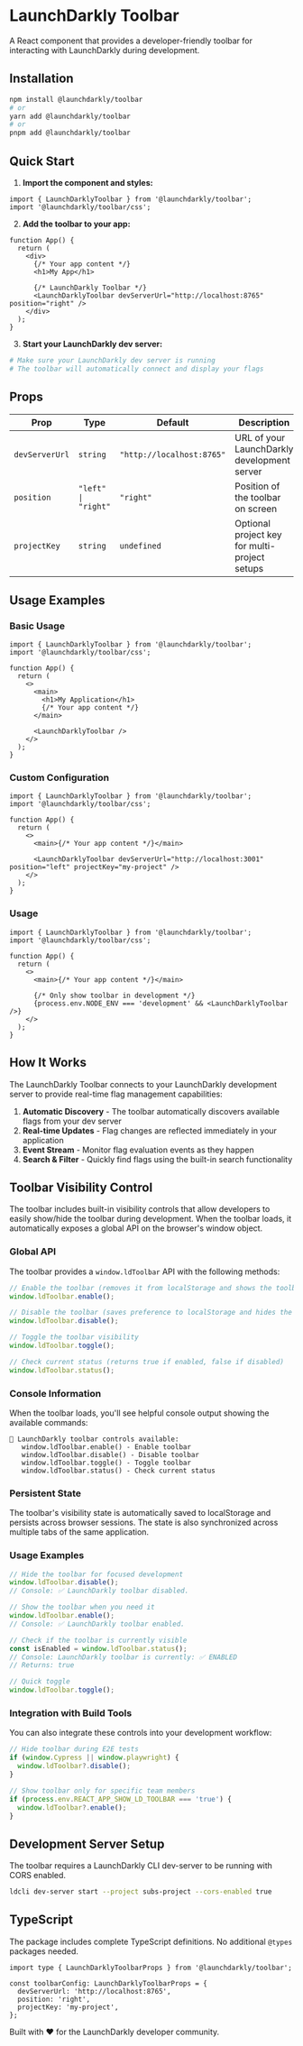 # LaunchDarkly Toolbar

A React component that provides a developer-friendly toolbar for interacting with LaunchDarkly during development.

## Installation

```bash
npm install @launchdarkly/toolbar
# or
yarn add @launchdarkly/toolbar
# or
pnpm add @launchdarkly/toolbar
```

## Quick Start

1. **Import the component and styles:**

```tsx
import { LaunchDarklyToolbar } from '@launchdarkly/toolbar';
import '@launchdarkly/toolbar/css';
```

2. **Add the toolbar to your app:**

```tsx
function App() {
  return (
    <div>
      {/* Your app content */}
      <h1>My App</h1>

      {/* LaunchDarkly Toolbar */}
      <LaunchDarklyToolbar devServerUrl="http://localhost:8765" position="right" />
    </div>
  );
}
```

3. **Start your LaunchDarkly dev server:**

```bash
# Make sure your LaunchDarkly dev server is running
# The toolbar will automatically connect and display your flags
```

## Props

| Prop           | Type                | Default                   | Description                                   |
| -------------- | ------------------- | ------------------------- | --------------------------------------------- |
| `devServerUrl` | `string`            | `"http://localhost:8765"` | URL of your LaunchDarkly development server   |
| `position`     | `"left" \| "right"` | `"right"`                 | Position of the toolbar on screen             |
| `projectKey`   | `string`            | `undefined`               | Optional project key for multi-project setups |

## Usage Examples

### Basic Usage

```tsx
import { LaunchDarklyToolbar } from '@launchdarkly/toolbar';
import '@launchdarkly/toolbar/css';

function App() {
  return (
    <>
      <main>
        <h1>My Application</h1>
        {/* Your app content */}
      </main>

      <LaunchDarklyToolbar />
    </>
  );
}
```

### Custom Configuration

```tsx
import { LaunchDarklyToolbar } from '@launchdarkly/toolbar';
import '@launchdarkly/toolbar/css';

function App() {
  return (
    <>
      <main>{/* Your app content */}</main>

      <LaunchDarklyToolbar devServerUrl="http://localhost:3001" position="left" projectKey="my-project" />
    </>
  );
}
```

### Usage

```tsx
import { LaunchDarklyToolbar } from '@launchdarkly/toolbar';
import '@launchdarkly/toolbar/css';

function App() {
  return (
    <>
      <main>{/* Your app content */}</main>

      {/* Only show toolbar in development */}
      {process.env.NODE_ENV === 'development' && <LaunchDarklyToolbar />}
    </>
  );
}
```

## How It Works

The LaunchDarkly Toolbar connects to your LaunchDarkly development server to provide real-time flag management capabilities:

1. **Automatic Discovery** - The toolbar automatically discovers available flags from your dev server
2. **Real-time Updates** - Flag changes are reflected immediately in your application
3. **Event Stream** - Monitor flag evaluation events as they happen
4. **Search & Filter** - Quickly find flags using the built-in search functionality

## Toolbar Visibility Control

The toolbar includes built-in visibility controls that allow developers to easily show/hide the toolbar during development. When the toolbar loads, it automatically exposes a global API on the browser's window object.

### Global API

The toolbar provides a `window.ldToolbar` API with the following methods:

```javascript
// Enable the toolbar (removes it from localStorage and shows the toolbar)
window.ldToolbar.enable();

// Disable the toolbar (saves preference to localStorage and hides the toolbar)
window.ldToolbar.disable();

// Toggle the toolbar visibility
window.ldToolbar.toggle();

// Check current status (returns true if enabled, false if disabled)
window.ldToolbar.status();
```

### Console Information

When the toolbar loads, you'll see helpful console output showing the available commands:

```
🔧 LaunchDarkly toolbar controls available:
   window.ldToolbar.enable() - Enable toolbar
   window.ldToolbar.disable() - Disable toolbar
   window.ldToolbar.toggle() - Toggle toolbar
   window.ldToolbar.status() - Check current status
```

### Persistent State

The toolbar's visibility state is automatically saved to localStorage and persists across browser sessions. The state is also synchronized across multiple tabs of the same application.

### Usage Examples

```javascript
// Hide the toolbar for focused development
window.ldToolbar.disable();
// Console: ✅ LaunchDarkly toolbar disabled.

// Show the toolbar when you need it
window.ldToolbar.enable();
// Console: ✅ LaunchDarkly toolbar enabled.

// Check if the toolbar is currently visible
const isEnabled = window.ldToolbar.status();
// Console: LaunchDarkly toolbar is currently: ✅ ENABLED
// Returns: true

// Quick toggle
window.ldToolbar.toggle();
```

### Integration with Build Tools

You can also integrate these controls into your development workflow:

```javascript
// Hide toolbar during E2E tests
if (window.Cypress || window.playwright) {
  window.ldToolbar?.disable();
}

// Show toolbar only for specific team members
if (process.env.REACT_APP_SHOW_LD_TOOLBAR === 'true') {
  window.ldToolbar?.enable();
}
```

## Development Server Setup

The toolbar requires a LaunchDarkly CLI dev-server to be running with CORS enabled.

```bash
ldcli dev-server start --project subs-project --cors-enabled true
```

## TypeScript

The package includes complete TypeScript definitions. No additional `@types` packages needed.

```tsx
import type { LaunchDarklyToolbarProps } from '@launchdarkly/toolbar';

const toolbarConfig: LaunchDarklyToolbarProps = {
  devServerUrl: 'http://localhost:8765',
  position: 'right',
  projectKey: 'my-project',
};
```

Built with ❤️ for the LaunchDarkly developer community.

